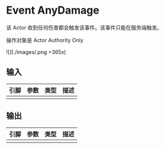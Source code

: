 # Event AnyDamage

该 Actor 收到任何伤害都会触发该事件。该事件只能在服务端触发。

操作对象是 Actor Authority Only

![](./images/.png =365x)

## 输入
| 引脚 | 参数 | 类型 | 描述 |
| -- | -- | -- | -- |
| <IconPin color="" /> |  |  | 

## 输出
| 引脚 | 参数 | 类型 | 描述 |
| -- | -- | -- | -- |
| <IconPin color="" /> |  |  | 